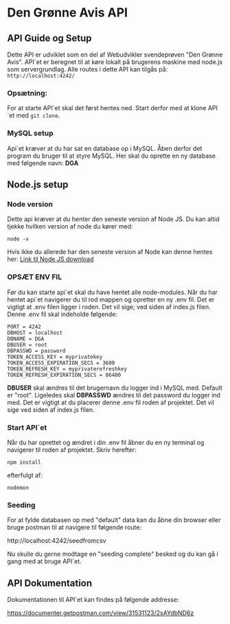 # Den Grønne Avis API

## API Guide og Setup

Dette API er udviklet som en del af Webudvikler svendeprøven "Den Grønne Avis". API´et er beregnet til at køre lokalt på brugerens maskine med node.js som servergrundlag. Alle routes i dette API kan tilgås på:
`http://localhost:4242/`

### Opsætning:

For at starte API´et skal det først hentes ned. Start derfor med at klone API´et med `git clone`.

### MySQL setup

Api´et kræver at du har sat en database op i MySQL. Åben derfor det program du bruger til at styre MySQL. Her skal du oprette en ny database med følgende navn: **DGA**

## Node.js setup

### Node version

Dette api kræver at du henter den seneste version af Node JS.
Du kan altid tjekke hvilken version af node du kører med:

```
node -v
```

Hvis ikke du allerede har den seneste version af Node kan denne hentes her:
[Link til Node JS download](https://nodejs.org/en/download)

### OPSÆT ENV FIL

Før du kan starte api´et skal du have hentet alle node-modules. Når du har hentet api´et navigerer du til rod mappen og opretter en ny .env fil.
Det er vigtigt at .env filen ligger i roden. Det vil sige; ved siden af index.js filen. Denne .env fil skal indeholde følgende:

```
PORT = 4242
DBHOST = localhost
DBNAME = DGA
DBUSER = root
DBPASSWD = password
TOKEN_ACCESS_KEY = myprivatekey
TOKEN_ACCESS_EXPIRATION_SECS = 3600
TOKEN_REFRESH_KEY = myprivaterefreshkey
TOKEN_REFRESH_EXPIRATION_SECS = 86400
```

**DBUSER** skal ændres til det brugernavn du logger ind i MySQL med. Default er "root".
Ligeledes skal **DBPASSWD** ændres til det password du logger ind med.
Det er vigtigt at du placerer denne .env fil roden af projektet. Det vil sige ved siden af index.js filen.

### Start API´et

Når du har oprettet og ændret i din .env fil åbner du en ny terminal og navigerer til roden af projektet. Skriv herefter:

`npm install`

efterfulgt af:

`nodemon`

### Seeding

For at fylde databasen op med "default" data kan du åbne din browser eller bruge postman til at navigere til følgende route:

http://localhost:4242/seedfromcsv

Nu skulle du gerne modtage en "seeding complete" besked og du kan gå i gang med at bruge API´et.

## API Dokumentation

Dokumentationen til API´et kan findes på følgende addresse:

https://documenter.getpostman.com/view/31531123/2sAYdbND6z
